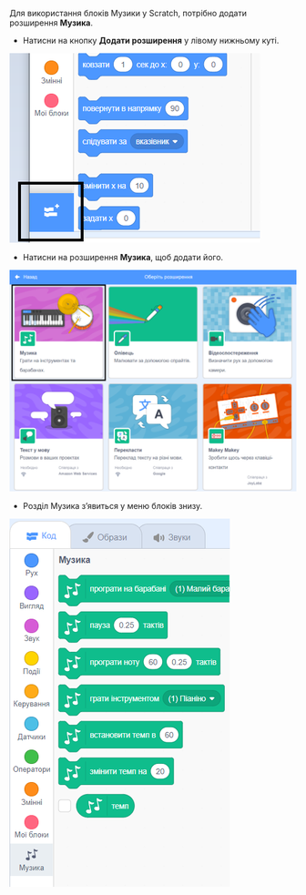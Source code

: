 Для використання блоків Музики у Scratch, потрібно додати розширення **Музика**.

+ Натисни на кнопку **Додати розширення** у лівому нижньому куті.

![кнопку додавання розширення виділена](images/add-extension-annotated.png)

+ Натисни на розширення **Музика**, щоб додати його.

![розширення музика виділено](images/click-music-annotated.png)

+ Розділ Музика з’явиться у меню блоків знизу.

![блоки розширення музика](images/music-extension-blocks.png)